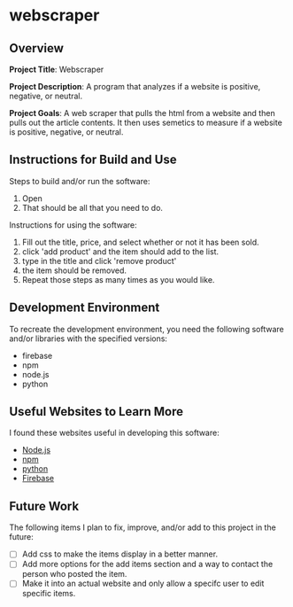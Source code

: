 # webscraper
## Overview

**Project Title**: Webscraper

**Project Description**: A program that analyzes if a website is positive, negative, or neutral.

**Project Goals**: A web scraper that pulls the html from a website and then pulls out the article contents.  It then uses semetics to measure if a website is positive, negative, or neutral.

## Instructions for Build and Use

Steps to build and/or run the software:

1. Open
2. That should be all that you need to do.

Instructions for using the software:

1. Fill out the title, price, and select whether or not it has been sold.
2. click 'add product' and the item should add to the list.
3. type in the title and click 'remove product'
4. the item should be removed.
5. Repeat those steps as many times as you would like.

## Development Environment 

To recreate the development environment, you need the following software and/or libraries with the specified versions:

* firebase
* npm
* node.js
* python


## Useful Websites to Learn More
I found these websites useful in developing this software:

* [Node.js](https://nodejs.org/en)
* [npm](https://www.npmjs.com/)
* [python](https://www.python.org/)
* [Firebase](https://firebase.google.com/)
## Future Work

The following items I plan to fix, improve, and/or add to this project in the future:

* [ ] Add css to make the items display in a better manner.
* [ ] Add more options for the add items section and a way to contact the person who posted the item.
* [ ] Make it into an actual website and only allow a specifc user to edit specific items.
